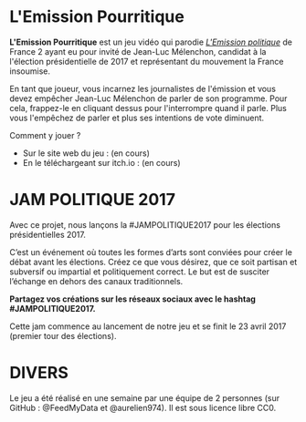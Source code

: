 # L'Emission Pourritique

**L'Emission Pourritique** est un jeu vidéo qui parodie [*L'Emission politique*](https://www.youtube.com/watch?v=Rbo6bGtOxjE) de France 2 ayant eu pour invité de Jean-Luc Mélenchon, candidat à la l'élection présidentielle de 2017 et représentant du mouvement la France insoumise.

En tant que joueur, vous incarnez les journalistes de l'émission et vous devez empêcher Jean-Luc Mélenchon de parler de son programme.
Pour cela, frappez-le en cliquant dessus pour l'interrompre quand il parle. Plus vous l'empêchez de parler et plus ses intentions de vote diminuent.

Comment y jouer ?
- Sur le site web du jeu : (en cours)
- En le téléchargeant sur itch.io : (en cours)

# JAM POLITIQUE 2017

Avec ce projet, nous lançons la #JAMPOLITIQUE2017 pour les élections présidentielles 2017.

C’est un événement où toutes les formes d’arts sont conviées pour créer le débat avant les élections.
Créez ce que vous désirez, que ce soit partisan et subversif ou impartial et politiquement correct.
Le but est de susciter l’échange en dehors des canaux traditionnels.

**Partagez vos créations sur les réseaux sociaux avec le hashtag #JAMPOLITIQUE2017.**

Cette jam commence au lancement de notre jeu et se finit le 23 avril 2017 (premier tour des élections).

# DIVERS
Le jeu a été réalisé en une semaine par une équipe de 2 personnes (sur GitHub : @FeedMyData et @aurelien974).
Il est sous licence libre CC0.
